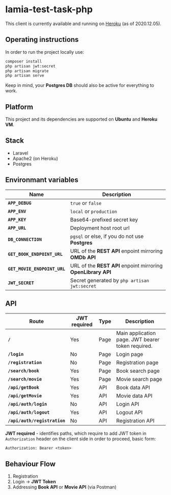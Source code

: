 # lamia-test-task-php

This client is currently available and running on [Heroku](https://lamia-php-client.herokuapp.com) (as of 2020.12.05).

## Operating instructions

In order to run the project locally use:

```bash
composer install
php artisan jwt:secret
php artisan migrate
php artisan serve
```

Keep in mind, your **Postgres DB** should also be active for everything to work.

## Platform

This project and its dependencies are supported on **Ubuntu** and **Heroku VM**.

## Stack

- Laravel
- Apache2 (on Heroku)
- Postgres

## Environmant variables

| Name                         | Description                                                   |
| ---------------------------- | ------------------------------------------------------------- |
| **`APP_DEBUG`**              | `true` or `false`                                             |
| **`APP_ENV`**                | `local` or `production`                                       |
| **`APP_KEY`**                | Base64-prefixed secret key                                    |
| **`APP_URL`**                | Deployment host root url                                      |
| **`DB_CONNECTION`**          | `pgsql` or else, if you do not use **Postgres**               |
| **`GET_BOOK_ENDPOINT_URL`**  | URL of the **REST API** enpoint mirroring **OMDb API**        |
| **`GET_MOVIE_ENDPOINT_URL`** | URL of the **REST API** enpoint mirroring **OpenLibrary API** |
| **`JWT_SECRET`**             | Secret generated by `php artisan jwt:secret`                  |

## API

| Route                        | JWT required | Type | Description                                       |
| ---------------------------- | ------------ | ---- | ------------------------------------------------- |
| **`/`**                      | Yes          | Page | Main application page. JWT bearer token required. |
| **`/login`**                 | No           | Page | Login page                                        |
| **`/registration`**          | No           | Page | Registration page                                 |
| **`/search/book`**           | Yes          | Page | Book search page                                  |
| **`/search/movie`**          | Yes          | Page | Movie search page                                 |
| **`/api/getBook`**           | Yes          | API  | Book data API                                     |
| **`/api/getMovie`**          | Yes          | API  | Movie data API                                    |
| **`/api/auth/login`**        | No           | API  | Login API                                         |
| **`/api/auth/logout`**       | Yes          | API  | Logout API                                        |
| **`/api/auth/registration`** | No           | API  | Registration API                                  |

**JWT required** - identifies paths, which require to add JWT token in `Authorization` header on the client side in order to proceed, basic form:

```txt
Authorization: Bearer <token>
```

## Behaviour Flow

1. Registration
2. Login -> **JWT Token**
3. Addressing **Book API** or **Movie API** (via Postman)
